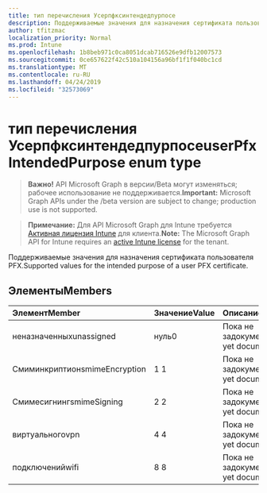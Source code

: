 ```yaml
---
title: тип перечисления Усерпфксинтендедпурпосе
description: Поддерживаемые значения для назначения сертификата пользователя PFX.
author: tfitzmac
localization_priority: Normal
ms.prod: Intune
ms.openlocfilehash: 1b8beb971c0ca8051dcab716526e9dfb12007573
ms.sourcegitcommit: 0ce657622f42c510a104156a96bf1f1f040bc1cd
ms.translationtype: MT
ms.contentlocale: ru-RU
ms.lasthandoff: 04/24/2019
ms.locfileid: "32573069"
---
```

# <a name="userpfxintendedpurpose-enum-type"></a><span data-ttu-id="d78fd-103">тип перечисления Усерпфксинтендедпурпосе</span><span class="sxs-lookup"><span data-stu-id="d78fd-103">userPfxIntendedPurpose enum type</span></span>

> <span data-ttu-id="d78fd-104">**Важно!** API Microsoft Graph в версии/Beta могут изменяться; рабочее использование не поддерживается.</span><span class="sxs-lookup"><span data-stu-id="d78fd-104">**Important:** Microsoft Graph APIs under the /beta version are subject to change; production use is not supported.</span></span>

> <span data-ttu-id="d78fd-105">**Примечание:** Для API Microsoft Graph для Intune требуется [Активная лицензия Intune](https://go.microsoft.com/fwlink/?linkid=839381) для клиента.</span><span class="sxs-lookup"><span data-stu-id="d78fd-105">**Note:** The Microsoft Graph API for Intune requires an [active Intune license](https://go.microsoft.com/fwlink/?linkid=839381) for the tenant.</span></span>

<span data-ttu-id="d78fd-106">Поддерживаемые значения для назначения сертификата пользователя PFX.</span><span class="sxs-lookup"><span data-stu-id="d78fd-106">Supported values for the intended purpose of a user PFX certificate.</span></span>

## <a name="members"></a><span data-ttu-id="d78fd-107">Элементы</span><span class="sxs-lookup"><span data-stu-id="d78fd-107">Members</span></span>
|<span data-ttu-id="d78fd-108">Элемент</span><span class="sxs-lookup"><span data-stu-id="d78fd-108">Member</span></span>|<span data-ttu-id="d78fd-109">Значение</span><span class="sxs-lookup"><span data-stu-id="d78fd-109">Value</span></span>|<span data-ttu-id="d78fd-110">Описание</span><span class="sxs-lookup"><span data-stu-id="d78fd-110">Description</span></span>|
|:---|:---|:---|
|<span data-ttu-id="d78fd-111">неназначенных</span><span class="sxs-lookup"><span data-stu-id="d78fd-111">unassigned</span></span>|<span data-ttu-id="d78fd-112">нуль</span><span class="sxs-lookup"><span data-stu-id="d78fd-112">0</span></span>|<span data-ttu-id="d78fd-113">Пока не задокументировано.</span><span class="sxs-lookup"><span data-stu-id="d78fd-113">Not yet documented</span></span>|
|<span data-ttu-id="d78fd-114">Смиминкриптион</span><span class="sxs-lookup"><span data-stu-id="d78fd-114">smimeEncryption</span></span>|<span data-ttu-id="d78fd-115">1 </span><span class="sxs-lookup"><span data-stu-id="d78fd-115">1</span></span>|<span data-ttu-id="d78fd-116">Пока не задокументировано.</span><span class="sxs-lookup"><span data-stu-id="d78fd-116">Not yet documented</span></span>|
|<span data-ttu-id="d78fd-117">Смимесигнинг</span><span class="sxs-lookup"><span data-stu-id="d78fd-117">smimeSigning</span></span>|<span data-ttu-id="d78fd-118">2 </span><span class="sxs-lookup"><span data-stu-id="d78fd-118">2</span></span>|<span data-ttu-id="d78fd-119">Пока не задокументировано.</span><span class="sxs-lookup"><span data-stu-id="d78fd-119">Not yet documented</span></span>|
|<span data-ttu-id="d78fd-120">виртуального</span><span class="sxs-lookup"><span data-stu-id="d78fd-120">vpn</span></span>|<span data-ttu-id="d78fd-121">4 </span><span class="sxs-lookup"><span data-stu-id="d78fd-121">4</span></span>|<span data-ttu-id="d78fd-122">Пока не задокументировано.</span><span class="sxs-lookup"><span data-stu-id="d78fd-122">Not yet documented</span></span>|
|<span data-ttu-id="d78fd-123">подключений</span><span class="sxs-lookup"><span data-stu-id="d78fd-123">wifi</span></span>|<span data-ttu-id="d78fd-124">8 </span><span class="sxs-lookup"><span data-stu-id="d78fd-124">8</span></span>|<span data-ttu-id="d78fd-125">Пока не задокументировано.</span><span class="sxs-lookup"><span data-stu-id="d78fd-125">Not yet documented</span></span>|



